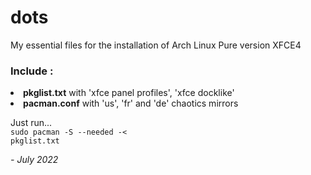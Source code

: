 # dots
My essential files for the installation of Arch Linux Pure version XFCE4

<h3>Include : </h3>
<li> <b>pkglist.txt</b> with 'xfce panel profiles', 'xfce docklike'
<li><b>pacman.conf</b> with 'us', 'fr' and 'de' chaotics mirrors

Just run...<br>
<code>sudo pacman -S --needed -< pkglist.txt</code>

<i>- July 2022
